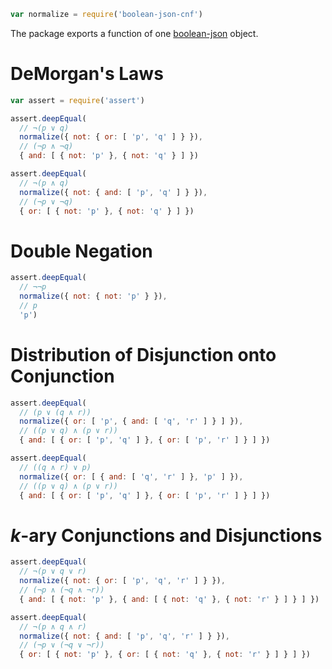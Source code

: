 ```javascript
var normalize = require('boolean-json-cnf')
```

The package exports a function of one [boolean-json](https://npmjs.com/packages/boolean-json-schema) object.

# DeMorgan's Laws

```javascript
var assert = require('assert')

assert.deepEqual(
  // ¬(p ∨ q)
  normalize({ not: { or: [ 'p', 'q' ] } }),
  // (¬p ∧ ¬q)
  { and: [ { not: 'p' }, { not: 'q' } ] })

assert.deepEqual(
  // ¬(p ∧ q)
  normalize({ not: { and: [ 'p', 'q' ] } }),
  // (¬p ∨ ¬q)
  { or: [ { not: 'p' }, { not: 'q' } ] })
```

# Double Negation

```javascript
assert.deepEqual(
  // ¬¬p
  normalize({ not: { not: 'p' } }),
  // p
  'p')
```

# Distribution of Disjunction onto Conjunction

```javascript
assert.deepEqual(
  // (p ∨ (q ∧ r))
  normalize({ or: [ 'p', { and: [ 'q', 'r' ] } ] }),
  // ((p ∨ q) ∧ (p ∨ r))
  { and: [ { or: [ 'p', 'q' ] }, { or: [ 'p', 'r' ] } ] })

assert.deepEqual(
  // ((q ∧ r) ∨ p)
  normalize({ or: [ { and: [ 'q', 'r' ] }, 'p' ] }),
  // ((p ∨ q) ∧ (p ∨ r))
  { and: [ { or: [ 'p', 'q' ] }, { or: [ 'p', 'r' ] } ] })
```

# _k_-ary Conjunctions and Disjunctions

```javascript
assert.deepEqual(
  // ¬(p ∨ q ∨ r)
  normalize({ not: { or: [ 'p', 'q', 'r' ] } }),
  // (¬p ∧ (¬q ∧ ¬r))
  { and: [ { not: 'p' }, { and: [ { not: 'q' }, { not: 'r' } ] } ] })

assert.deepEqual(
  // ¬(p ∧ q ∧ r)
  normalize({ not: { and: [ 'p', 'q', 'r' ] } }),
  // (¬p ∨ (¬q ∨ ¬r))
  { or: [ { not: 'p' }, { or: [ { not: 'q' }, { not: 'r' } ] } ] })
```
